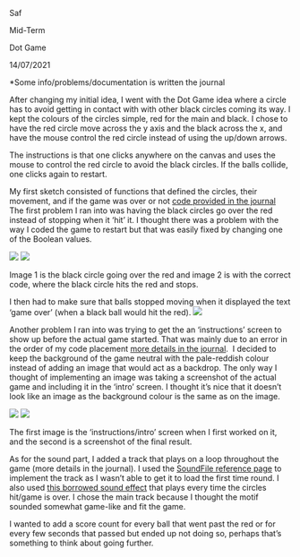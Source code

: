 Saf

Mid-Term

Dot Game

14/07/2021


*Some info/problems/documentation is written the journal

After changing my initial idea, I went with the Dot Game idea where a circle has to avoid getting in contact with with other black circles coming its way. I kept the colours of the circles simple, red for the main and black. I chose to have the red circle move across the y axis and the black across the x, and have the mouse control the red circle instead of using the up/down arrows. 

The instructions is that one clicks anywhere on the canvas and uses the mouse to control the red circle to avoid the black circles. If the balls collide, one clicks again to restart.

My first sketch consisted of functions that defined the circles, their movement, and if the game was over or not [code provided in the journal](https://github.com/safimasafi/introtoim/blob/main/midtermProject/journal.md#June-12)
The first problem I ran into was having the black circles go over the red instead of stopping when it ‘hit’ it. I thought there was a problem with the way I coded the game to restart but that was easily fixed by changing one of the Boolean values.

<img src = "https://user-images.githubusercontent.com/70910372/121818426-2d2dbe80-cc98-11eb-8eed-367d100d31d3.png">
<img src = "https://user-images.githubusercontent.com/70910372/121818428-3159dc00-cc98-11eb-8a79-6b9207492058.png">

Image 1 is the black circle going over the red and image 2 is with the correct code, where the black circle hits the red and stops.

I then had to make sure that balls stopped moving when it displayed the text ‘game over’ (when a black ball would hit the red).
<img src = "https://user-images.githubusercontent.com/70910372/121818451-4a628d00-cc98-11eb-8f03-c1eed5ff99d9.mov"> 
                                                                                                                  
Another problem I ran into was trying to get the an ‘instructions’ screen to show up before the actual game started. That was mainly due to an error in the order of my code placement [more details in the journal](https://github.com/safimasafi/introtoim/blob/main/midtermProject/journal.md#instructions).  I decided to keep the background of the game neutral with the pale-reddish colour instead of adding an image that would act as a backdrop. The only way I thought of implementing an image was taking a screenshot of the actual game and including it in the ‘intro’ screen. I thought it’s nice that it doesn’t look like an image as the background colour is the same as on the image.

<img src = "https://user-images.githubusercontent.com/70910372/121818711-e2ad4180-cc99-11eb-97bc-f7983a090bd8.png">  <img src = "https://user-images.githubusercontent.com/70910372/121818718-e771f580-cc99-11eb-8c36-cc644c9dab74.png">

The first image is the ‘instructions/intro’ screen when I first worked on it, and the second is a screenshot of the final result.                                                                                                               

As for the sound part, I added a track that plays on a loop throughout the game (more details in the journal). I used the [SoundFile reference page](https://processing.org/reference/libraries/sound/SoundFile.html) to implement the track as I wasn’t able to get it to load the first time round. I also used [this borrowed sound effect](https://www.storyblocks.com/audio/stock/incorrect-negative-alert-2-sytw_zmirvlk8umgv6m.html) that plays every time the circles hit/game is over. I chose the main track because I thought the motif sounded somewhat game-like and fit the game.

I wanted to add a score count for every ball that went past the red or for every few seconds that passed but ended up not doing so, perhaps that’s something to think about going further. 
